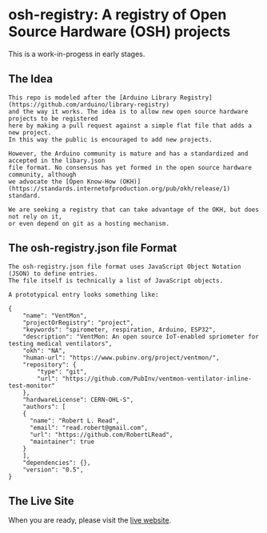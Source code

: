 # osh-registry: A registry of Open Source Hardware (OSH) projects


This is a work-in-progess in early stages.

## The Idea

    This repo is modeled after the [Arduino Library Registry](https://github.com/arduino/library-registry)
    and the way it works. The idea is to allow new open source hardware projects to be registered
    here by making a pull request against a simple flat file that adds a new project.
    In this way the public is encouraged to add new projects.

    However, the Arduino community is mature and has a standardized and accepted in the libary.json
    file format. No consensus has yet formed in the open source hardware community, although
    we advocate the [Open Know-How (OKH)](https://standards.internetofproduction.org/pub/okh/release/1)
    standard.

    We are seeking a registry that can take advantage of the OKH, but does not rely on it,
    or even depend on git as a hosting mechanism.

## The osh-registry.json file Format

    The osh-registry.json file format uses JavaScript Object Notation (JSON) to define entries.
    The file itself is technically a list of JavaScript objects.

    A prototypical entry looks something like:

```
{
    "name": "VentMon",
    "projectOrRegistry": "project",
    "keywords": "spirometer, respiration, Arduino, ESP32",
    "description": "VentMon: An open source IoT-enabled spriometer for testing medical ventilators",
    "okh": "NA",
    "human-url": "https://www.pubinv.org/project/ventmon/",
    "repository": {
        "type": "git",
        "url": "https://github.com/PubInv/ventmon-ventilator-inline-test-monitor"
    },
    "hardwareLicense": CERN-OHL-S",
    "authors": [
    {
      "name": "Robert L. Read",
      "email": "read.robert@gmail.com",
      "url": "https://github.com/RobertLRead",
      "maintainer": true
    }
    ],
    "dependencies": {},
    "version": "0.5",
}
```

## The Live Site
When you are ready, please visit the [live website](https://pubinv.github.io/osh-registry/).
